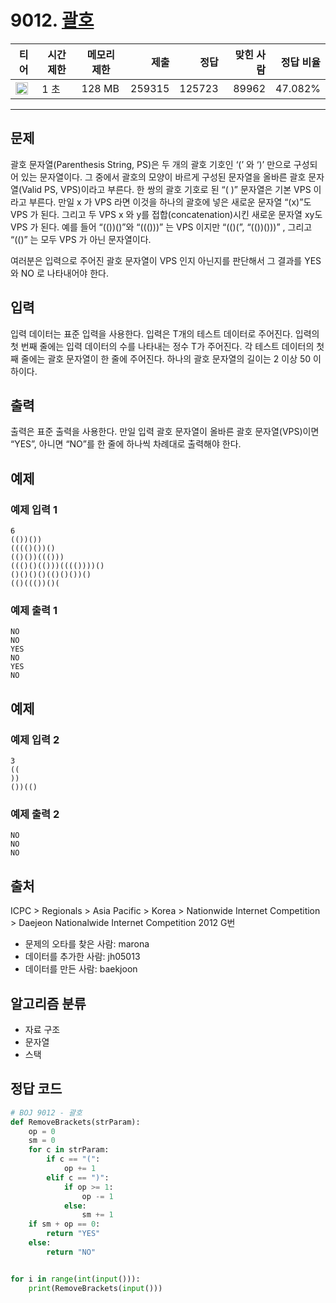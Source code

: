 # 9012. [괄호](https://www.acmicpc.net/problem/9012)

| 티어 | 시간 제한 | 메모리 제한 | 제출 | 정답 | 맞힌 사람 | 정답 비율 |
|---|---|---|---:|---:|---:|---:|
| <img src="https://static.solved.ac/tier_small/7.svg" width="20px" /> | 1 초 | 128 MB | 259315 | 125723 | 89962 | 47.082% |

---

## 문제

괄호 문자열(Parenthesis String, PS)은 두 개의 괄호 기호인 ‘(’ 와 ‘)’ 만으로 구성되어 있는 문자열이다. 그 중에서 괄호의 모양이 바르게 구성된 문자열을 올바른 괄호 문자열(Valid PS, VPS)이라고 부른다. 한 쌍의 괄호 기호로 된 “( )” 문자열은 기본 VPS 이라고 부른다. 만일 x 가 VPS 라면 이것을 하나의 괄호에 넣은 새로운 문자열 “(x)”도 VPS 가 된다. 그리고 두 VPS x 와 y를 접합(concatenation)시킨 새로운 문자열 xy도 VPS 가 된다. 예를 들어 “(())()”와 “((()))” 는 VPS 이지만 “(()(”, “(())()))” , 그리고 “(()” 는 모두 VPS 가 아닌 문자열이다. 

여러분은 입력으로 주어진 괄호 문자열이 VPS 인지 아닌지를 판단해서 그 결과를 YES 와 NO 로 나타내어야 한다.

## 입력

입력 데이터는 표준 입력을 사용한다. 입력은 T개의 테스트 데이터로 주어진다. 입력의 첫 번째 줄에는 입력 데이터의 수를 나타내는 정수 T가 주어진다. 각 테스트 데이터의 첫째 줄에는 괄호 문자열이 한 줄에 주어진다. 하나의 괄호 문자열의 길이는 2 이상 50 이하이다.

## 출력

출력은 표준 출력을 사용한다. 만일 입력 괄호 문자열이 올바른 괄호 문자열(VPS)이면 “YES”, 아니면 “NO”를 한 줄에 하나씩 차례대로 출력해야 한다.

## 예제

### 예제 입력 1

```
6
(())())
(((()())()
(()())((()))
((()()(()))(((())))()
()()()()(()()())()
(()((())()(
```

### 예제 출력 1

```
NO
NO
YES
NO
YES
NO
```

## 예제

### 예제 입력 2

```
3
((
))
())(()
```

### 예제 출력 2

```
NO
NO
NO
```

## 출처

ICPC
\> 
Regionals
\> 
Asia Pacific
\> 
Korea
\> 
Nationwide Internet Competition
\> 
Daejeon Nationalwide Internet Competition 2012
G번

- 문제의 오타를 찾은 사람: marona
- 데이터를 추가한 사람: jh05013
- 데이터를 만든 사람: baekjoon

## 알고리즘 분류

- 자료 구조
- 문자열
- 스택

## 정답 코드

```python
# BOJ 9012 - 괄호
def RemoveBrackets(strParam):
    op = 0
    sm = 0
    for c in strParam:
        if c == "(":
            op += 1
        elif c == ")":
            if op >= 1:
                op -= 1
            else:
                sm += 1
    if sm + op == 0:
        return "YES"
    else:
        return "NO"


for i in range(int(input())):
    print(RemoveBrackets(input()))

```

